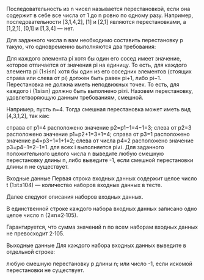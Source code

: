 ﻿Последовательность из n чисел называется перестановкой, если она содержит в себе все числа от 1 до n ровно по одному разу. Например, последовательности [3,1,4,2], [1] и [2,1] являются перестановками, а [1,2,1], [0,1] и [1,3,4] — нет.

Для заданного числа n вам необходимо составить перестановку p такую, что одновременно выполняются два требования:

Для каждого элемента pi хотя бы один его сосед имеет значение, которое отличается от значения pi на единицу. То есть, для каждого элемента pi (1≤i≤n) хотя бы один из его соседних элементов (стоящих справа или слева от pi) должен быть равен pi+1, либо pi−1.
Перестановка не должна иметь неподвижных точек. То есть, для каждого i (1≤i≤n) должно быть выполнено pi≠i.
Назовем перестановку, удовлетворяющую данным требованиям, смешной.

Например, пусть n=4. Тогда смешная перестановка может иметь вид [4,3,1,2], так как:

справа от p1=4 расположено значение p2=p1−1=4−1=3;
слева от p2=3 расположено значение p1=p2+1=3+1=4;
справа от p3=1 расположено значение p4=p3+1=1+1=2;
слева от числа p4=2 расположено значение p3=p4−1=2−1=1.
для всех i выполняется pi≠i.
Для заданного положительного целого числа n выведите любую смешную перестановку длины n, либо выведите -1, если смешной перестановки длины n не существует.

Входные данные
Первая строка входных данных содержит целое число t (1≤t≤104) — количество наборов входных данных в тесте.

Далее следуют описания наборов входных данных.

В единственной строке каждого набора входных данных записано одно целое число n (2≤n≤2⋅105).

Гарантируется, что сумма значений n по всем наборам входных данных не превосходит 2⋅105.

Выходные данные
Для каждого набора входных данных выведите в отдельной строке:

любую смешную перестановку p длины n;
или число -1, если искомой перестановки не существует.